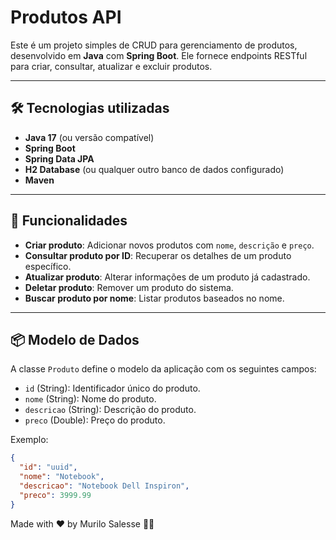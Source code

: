 # Produtos API

Este é um projeto simples de CRUD para gerenciamento de produtos, desenvolvido em **Java** com **Spring Boot**. Ele fornece endpoints RESTful para criar, consultar, atualizar e excluir produtos.

---

## 🛠️ Tecnologias utilizadas

- **Java 17** (ou versão compatível)
- **Spring Boot**
- **Spring Data JPA**
- **H2 Database** (ou qualquer outro banco de dados configurado)
- **Maven**

---

## 🚀 Funcionalidades

- **Criar produto**: Adicionar novos produtos com `nome`, `descrição` e `preço`.
- **Consultar produto por ID**: Recuperar os detalhes de um produto específico.
- **Atualizar produto**: Alterar informações de um produto já cadastrado.
- **Deletar produto**: Remover um produto do sistema.
- **Buscar produto por nome**: Listar produtos baseados no nome.

---

## 📦 Modelo de Dados

A classe `Produto` define o modelo da aplicação com os seguintes campos:

- `id` (String): Identificador único do produto.
- `nome` (String): Nome do produto.
- `descricao` (String): Descrição do produto.
- `preco` (Double): Preço do produto.

Exemplo:
```json
{
  "id": "uuid",
  "nome": "Notebook",
  "descricao": "Notebook Dell Inspiron",
  "preco": 3999.99
}
```

Made with ❤️ by Murilo Salesse 👋🏽
